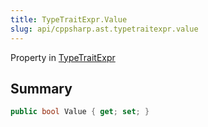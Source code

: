 ```yaml
---
title: TypeTraitExpr.Value
slug: api/cppsharp.ast.typetraitexpr.value
---
```

Property in [TypeTraitExpr](/api/cppsharp/ast/typetraitexpr)

## Summary



```csharp
public bool Value { get; set; }
```

